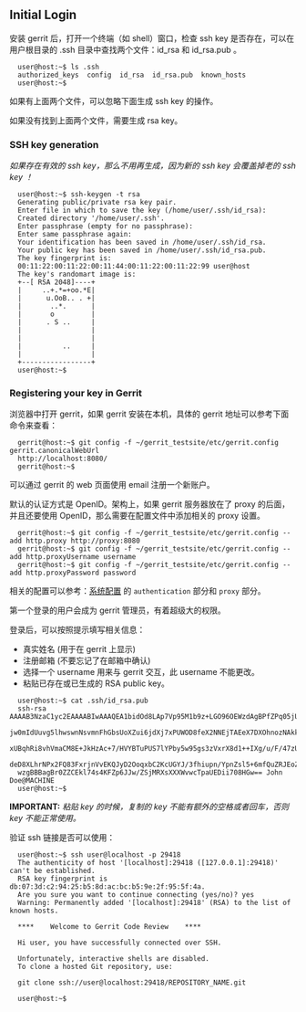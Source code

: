 ## Initial Login

安装 gerrit 后，打开一个终端（如 shell）窗口，检查 ssh key 是否存在，可以在用户根目录的 .ssh 目录中查找两个文件：id_rsa 和 id_rsa.pub 。

```
  user@host:~$ ls .ssh
  authorized_keys  config  id_rsa  id_rsa.pub  known_hosts
  user@host:~$
```

如果有上面两个文件，可以忽略下面生成 ssh key 的操作。

如果没有找到上面两个文件，需要生成 rsa key。

### SSH key generation

*如果存在有效的 ssh key，那么不用再生成，因为新的 ssh key 会覆盖掉老的 ssh key ！*

```
  user@host:~$ ssh-keygen -t rsa
  Generating public/private rsa key pair.
  Enter file in which to save the key (/home/user/.ssh/id_rsa):
  Created directory '/home/user/.ssh'.
  Enter passphrase (empty for no passphrase):
  Enter same passphrase again:
  Your identification has been saved in /home/user/.ssh/id_rsa.
  Your public key has been saved in /home/user/.ssh/id_rsa.pub.
  The key fingerprint is:
  00:11:22:00:11:22:00:11:44:00:11:22:00:11:22:99 user@host
  The key's randomart image is:
  +--[ RSA 2048]----+
  |     ..+.*=+oo.*E|
  |      u.OoB.. . +|
  |       ..*.      |
  |       o         |
  |      . S ..     |
  |                 |
  |                 |
  |          ..     |
  |                 |
  +-----------------+
  user@host:~$
```

### Registering your key in Gerrit

浏览器中打开 gerrit，如果 gerrit 安装在本机，具体的 gerrit 地址可以参考下面命令来查看：

```
  gerrit@host:~$ git config -f ~/gerrit_testsite/etc/gerrit.config gerrit.canonicalWebUrl
  http://localhost:8080/
  gerrit@host:~$
```

可以通过 gerrit 的 web 页面使用 email 注册一个新账户。

默认的认证方式是 OpenID。架构上，如果 gerrit 服务器放在了 proxy 的后面，并且还要使用 OpenID，那么需要在配置文件中添加相关的 proxy 设置。

```
  gerrit@host:~$ git config -f ~/gerrit_testsite/etc/gerrit.config --add http.proxy http://proxy:8080
  gerrit@host:~$ git config -f ~/gerrit_testsite/etc/gerrit.config --add http.proxyUsername username
  gerrit@host:~$ git config -f ~/gerrit_testsite/etc/gerrit.config --add http.proxyPassword password
```

相关的配置可以参考：[系统配置](config-gerrit.md) 的 `authentication` 部分和 `proxy` 部分。

第一个登录的用户会成为 gerrit 管理员，有着超级大的权限。

登录后，可以按照提示填写相关信息：

* 真实姓名 (用于在 gerrit 上显示)
* 注册邮箱 (不要忘记了在邮箱中确认)
* 选择一个 username 用来与 gerrit 交互，此 username 不能更改。
* 粘贴已存在或已生成的 RSA public key。

```
  user@host:~$ cat .ssh/id_rsa.pub
  ssh-rsa AAAAB3NzaC1yc2EAAAABIwAAAQEA1bidOd8LAp7Vp95M1b9z+LGO96OEWzdAgBPfZPq05jUh
  jw0mIdUuvg5lhwswnNsvmnFhGbsUoXZui6jdXj7xPUWOD8feX2NNEjTAEeX7DXOhnozNAkk/Z98WUV2B
  xUBqhRi8vhVmaCM8E+JkHzAc+7/HVYBTuPUS7lYPby5w95gs3zVxrX8d1++IXg/u/F/47zUxhdaELMw2
  deD8XLhrNPx2FQ83FxrjnVvEKQJyD2OoqxbC2KcUGYJ/3fhiupn/YpnZsl5+6mfQuZRJEoZ/FH2n4DEH
  wzgBBBagBr0ZZCEkl74s4KFZp6JJw/ZSjMRXsXXXWvwcTpaUEDii708HGw== John Doe@MACHINE
  user@host:~$
```

**IMPORTANT:**
*粘贴 key 的时候，复制的 key 不能有额外的空格或者回车，否则 key 不能正常使用。*

验证 ssh 链接是否可以使用：

```
  user@host:~$ ssh user@localhost -p 29418
  The authenticity of host '[localhost]:29418 ([127.0.0.1]:29418)' can't be established.
  RSA key fingerprint is db:07:3d:c2:94:25:b5:8d:ac:bc:b5:9e:2f:95:5f:4a.
  Are you sure you want to continue connecting (yes/no)? yes
  Warning: Permanently added '[localhost]:29418' (RSA) to the list of known hosts.

  ****    Welcome to Gerrit Code Review    ****

  Hi user, you have successfully connected over SSH.

  Unfortunately, interactive shells are disabled.
  To clone a hosted Git repository, use:

  git clone ssh://user@localhost:29418/REPOSITORY_NAME.git

  user@host:~$
```

